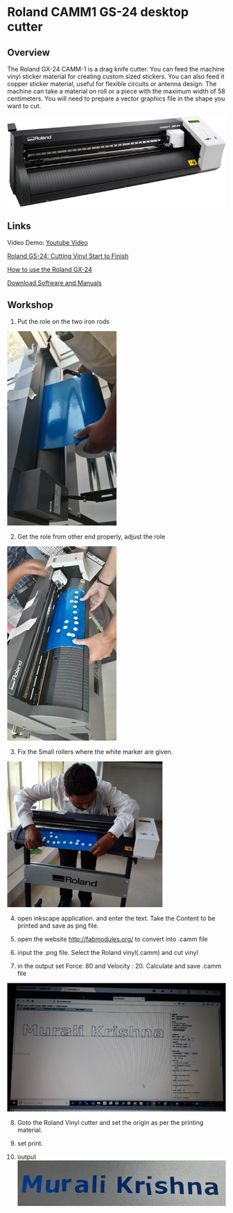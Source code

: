 # Roland CAMM1 GS-24 desktop cutter

## Overview
The Roland GX-24 CAMM-1 is a drag knife cutter. You can feed the machine vinyl sticker material for creating custom sized stickers. You can also feed it copper sticker material, useful for flexible circuits or antenna design. The machine can take a material on roll or a piece with the maximum width of 58 centimeters. You will need to prepare a vector graphics file in the shape you want to cut. 

![Roland](images/MP-CAMM1-GS24E.jpg)

## Links

Video Demo: [Youtube Video](https://www.youtube.com/watch?v=MMMydDwluRM)

[Roland GS-24: Cutting Vinyl Start to Finish](https://www.youtube.com/watch?v=cgqfQxDR6pU)

[How to use the Roland GX-24](http://wiki.fablab.is/wiki/How_to_use_the_Roland_GX-24)

[Download Software and Manuals](https://www.rolanddga.com/support/products/cutting/camm-1-gs-24-24-desktop-vinyl-cutter)


## Workshop

1. Put the role on the two iron rods  

![Roland](images/gs24demo2.jpg)

2. Get the role from other end properly, adjust the role  

![Roland](images/gs24demo1.jpg)

3. Fix the Small rollers where the white marker are given.  

![Roland](images/gs24demo3.jpg) 

4. open inkscape application. and enter the text. Take the Content to be printed and save as png file.  

5. open the website http://fabmodules.org/ to convert into .camm file  

6. input the .png file. Select the Roland vinyl(.camm) and cut vinyl  

7. in the output set Force: 80 and Velocity : 20. Calculate and save .camm file 

![Roland](images/gs24demo4.jpg)  

8. Goto the Roland Vinyl cutter and set the origin as per the printing material.  

9. set print.  

10. output![Roland](images/gs24demo5.jpg)


